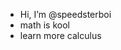 - Hi, I’m @speedsterboi
- math is kool
- learn more calculus

<!---
speedsterboi/speedsterboi is a ✨ special ✨ repository because its `README.md` (this file) appears on your GitHub profile.
You can click the Preview link to take a look at your changes.
--->
